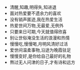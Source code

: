- 清醒,知趣,明得失,知进退
- 面对热爱要不遗余力的喜欢
- 没有销声匿迹,我在热爱生活
- 热爱世间万物,无最爱,无例外
- 只要来日可期,今天就值得欣喜
- 别让世俗淹没生活的浪漫和热情 
- 慢慢吃,慢慢喝,月明风清好过活 
- 爱世间温柔事物,沿途为晚霞驻足
- 慢慢变好,是你给自己最好的礼物
- 熬过无人问津的日子,才有诗和远方
